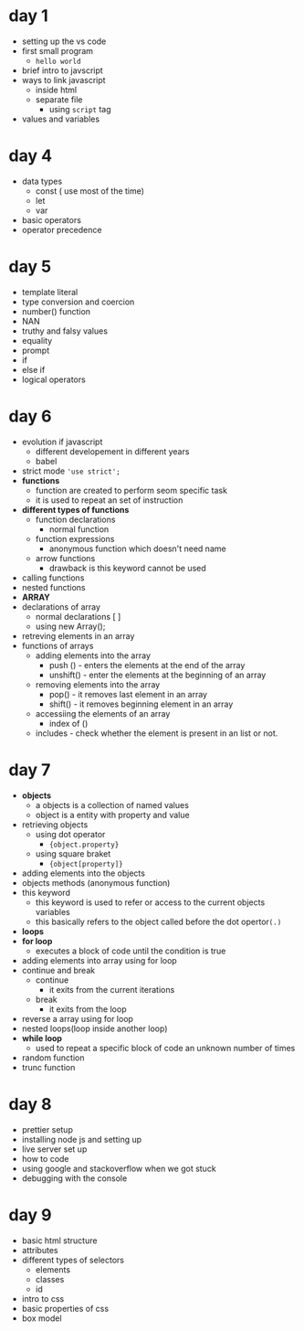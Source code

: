 # day 1

- setting up the vs code
- first small program
  - `hello world`
- brief intro to javscript
- ways to link javascript
  - inside html
  - separate file
    - using `script` tag
- values and variables

# day 4

- data types
  - const ( use most of the time)
  - let
  - var
- basic operators
- operator precedence

# day 5

- template literal
- type conversion and coercion
- number() function
- NAN
- truthy and falsy values
- equality
- prompt
- if
- else if
- logical operators

# day 6

- evolution if javascript
  - different developement in different years
  - babel
- strict mode
  `'use strict';`
- **functions**
  - function are created to perform seom specific task
  - it is used to repeat an set of instruction
- **different types of functions**
  - function declarations
    - normal function
  - function expressions
    - anonymous function which doesn't need name
  - arrow functions
    - drawback is this keyword cannot be used
- calling functions
- nested functions
- **ARRAY**
- declarations of array
  - normal declarations [ ]
  - using new Array();
- retreving elements in an array
- functions of arrays
  - adding elements into the array
    - push () - enters the elements at the end of the array
    - unshift() - enter the elements at the beginning of an array
  - removing elements into the array
    - pop() - it removes last element in an array
    - shift() - it removes beginning element in an array
  - accessiing the elements of an array
    - index of ()
  - includes - check whether the element is present in an list or not.

# day 7

- **objects**
  - a objects is a collection of named values
  - object is a entity with property and value
- retrieving objects
  - using dot operator
    - `{object.property}`
  - using square braket
    - `{object[property]}`
- adding elements into the objects
- objects methods (anonymous function)
- this keyword
  - this keyword is used to refer or access to the current objects variables
  - this basically refers to the object called before the dot opertor`(.)`
- **loops**
- **for loop**
  - executes a block of code until the condition is true
- adding elements into array using for loop
- continue and break
  - continue
    - it exits from the current iterations
  - break
    - it exits from the loop
- reverse a array using for loop
- nested loops(loop inside another loop)
- **while loop**
  - used to repeat a specific block of code an unknown number of times
- random function
- trunc function

# day 8

- prettier setup
- installing node js and setting up
- live server set up
- how to code
- using google and stackoverflow when we got stuck
- debugging with the console

# day 9

- basic html structure
- attributes
- different types of selectors
  - elements
  - classes
  - id
- intro to css
- basic properties of css
- box model
